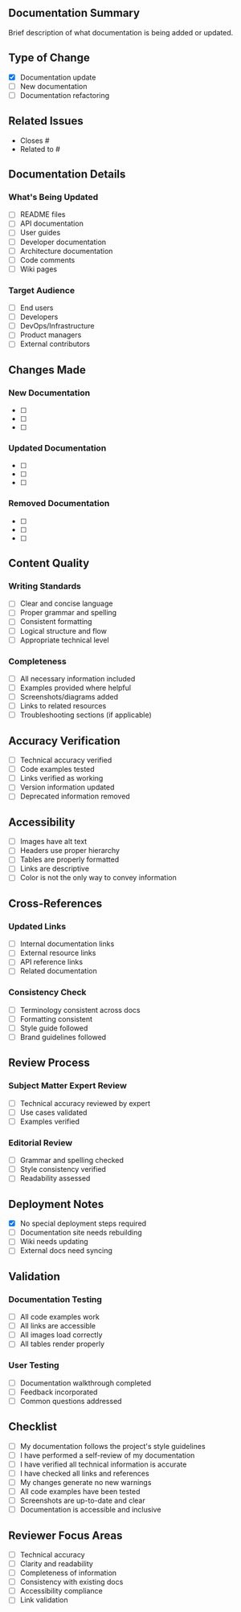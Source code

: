 ## Documentation Summary
Brief description of what documentation is being added or updated.

## Type of Change
- [x] Documentation update
- [ ] New documentation
- [ ] Documentation refactoring

## Related Issues
- Closes #
- Related to #

## Documentation Details
### What's Being Updated
- [ ] README files
- [ ] API documentation
- [ ] User guides
- [ ] Developer documentation
- [ ] Architecture documentation
- [ ] Code comments
- [ ] Wiki pages

### Target Audience
- [ ] End users
- [ ] Developers
- [ ] DevOps/Infrastructure
- [ ] Product managers
- [ ] External contributors

## Changes Made
### New Documentation
- [ ] 
- [ ] 
- [ ] 

### Updated Documentation
- [ ] 
- [ ] 
- [ ] 

### Removed Documentation
- [ ] 
- [ ] 
- [ ] 

## Content Quality
### Writing Standards
- [ ] Clear and concise language
- [ ] Proper grammar and spelling
- [ ] Consistent formatting
- [ ] Logical structure and flow
- [ ] Appropriate technical level

### Completeness
- [ ] All necessary information included
- [ ] Examples provided where helpful
- [ ] Screenshots/diagrams added
- [ ] Links to related resources
- [ ] Troubleshooting sections (if applicable)

## Accuracy Verification
- [ ] Technical accuracy verified
- [ ] Code examples tested
- [ ] Links verified as working
- [ ] Version information updated
- [ ] Deprecated information removed

## Accessibility
- [ ] Images have alt text
- [ ] Headers use proper hierarchy
- [ ] Tables are properly formatted
- [ ] Links are descriptive
- [ ] Color is not the only way to convey information

## Cross-References
### Updated Links
- [ ] Internal documentation links
- [ ] External resource links
- [ ] API reference links
- [ ] Related documentation

### Consistency Check
- [ ] Terminology consistent across docs
- [ ] Formatting consistent
- [ ] Style guide followed
- [ ] Brand guidelines followed

## Review Process
### Subject Matter Expert Review
- [ ] Technical accuracy reviewed by expert
- [ ] Use cases validated
- [ ] Examples verified

### Editorial Review
- [ ] Grammar and spelling checked
- [ ] Style consistency verified
- [ ] Readability assessed

## Deployment Notes
- [x] No special deployment steps required
- [ ] Documentation site needs rebuilding
- [ ] Wiki needs updating
- [ ] External docs need syncing

## Validation
### Documentation Testing
- [ ] All code examples work
- [ ] All links are accessible
- [ ] All images load correctly
- [ ] All tables render properly

### User Testing
- [ ] Documentation walkthrough completed
- [ ] Feedback incorporated
- [ ] Common questions addressed

## Checklist
- [ ] My documentation follows the project's style guidelines
- [ ] I have performed a self-review of my documentation
- [ ] I have verified all technical information is accurate
- [ ] I have checked all links and references
- [ ] My changes generate no new warnings
- [ ] All code examples have been tested
- [ ] Screenshots are up-to-date and clear
- [ ] Documentation is accessible and inclusive

## Reviewer Focus Areas
- [ ] Technical accuracy
- [ ] Clarity and readability
- [ ] Completeness of information
- [ ] Consistency with existing docs
- [ ] Accessibility compliance
- [ ] Link validation